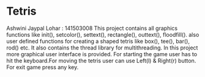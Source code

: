 # Tetris
Ashwini Jaypal Lohar : 141503008
  This project contains all graphics functions like init(), setcolor(), settext(), rectangle(), outtext(), floodfill().
  also user defined functions for creating a shaped tetris like box(), tee(), bar(), rod() etc.
  It also contains the thread library for multithreading.
  In this project more graphical user interface is provided. For starting the game user has to hit the keyboard.For moving the tetris user can use Left(l) & Right(r) button. For exit game press any key.
      
  

